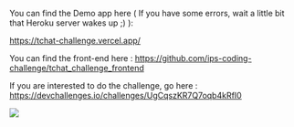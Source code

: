 You can find the Demo app here ( If you have some errors, wait a little bit that Heroku server wakes up ;) ):

https://tchat-challenge.vercel.app/

You can find the front-end here : https://github.com/ips-coding-challenge/tchat_challenge_frontend

If you are interested to do the challenge, go here : https://devchallenges.io/challenges/UgCqszKR7Q7oqb4kRfI0

![](https://firebasestorage.googleapis.com/v0/b/devchallenges-1234.appspot.com/o/challengesDesigns%2FChatAppThumbnail.png?alt=media&token=d7d53198-181b-4bdc-a02d-1cbae6cc4fd9)
